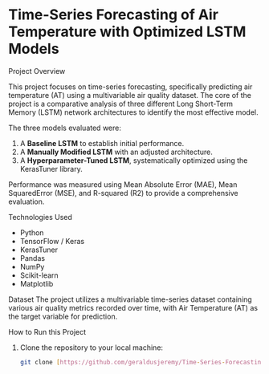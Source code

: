 
# Time-Series Forecasting of Air Temperature with Optimized LSTM Models

Project Overview

This project focuses on time-series forecasting, specifically predicting air temperature (AT) using a multivariable air quality dataset. The core of the project is a comparative analysis of three different Long Short-Term Memory (LSTM) network architectures to identify the most effective model.

The three models evaluated were:
1.  A **Baseline LSTM** to establish initial performance.
2.  A **Manually Modified LSTM** with an adjusted architecture.
3.  A **Hyperparameter-Tuned LSTM**, systematically optimized using the KerasTuner library.

Performance was measured using Mean Absolute Error (MAE), Mean SquaredError (MSE), and R-squared (R2) to provide a comprehensive evaluation.

Technologies Used
- Python
- TensorFlow / Keras
- KerasTuner
- Pandas
- NumPy
- Scikit-learn
- Matplotlib

 Dataset
The project utilizes a multivariable time-series dataset containing various air quality metrics recorded over time, with Air Temperature (AT) as the target variable for prediction.

How to Run this Project
1. Clone the repository to your local machine:
   ```bash
   git clone [https://github.com/geraldusjeremy/Time-Series-Forecasting-of-Air-Temperature-with-Optimized-LSTM-Models.git](https://github.com/geraldusjeremy/Time-Series-Forecasting-of-Air-Temperature-with-Optimized-LSTM-Models.git)
